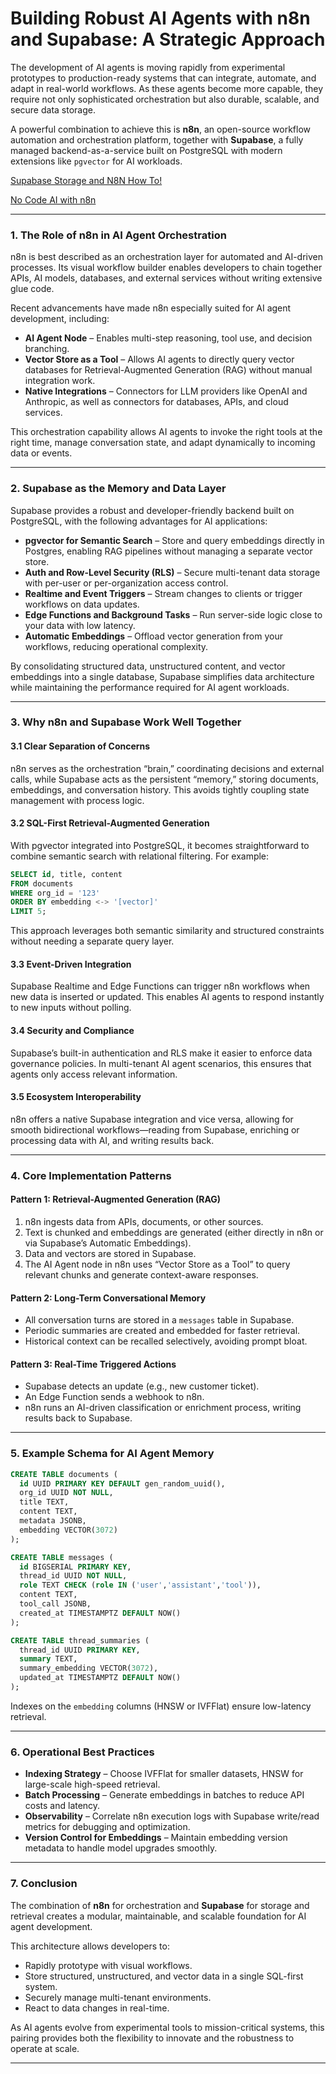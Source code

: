 # **Building Robust AI Agents with n8n and Supabase: A Strategic Approach**

The development of AI agents is moving rapidly from experimental prototypes to production-ready systems that can integrate, automate, and adapt in real-world workflows. As these agents become more capable, they require not only sophisticated orchestration but also durable, scalable, and secure data storage.

A powerful combination to achieve this is **n8n**, an open-source workflow automation and orchestration platform, together with **Supabase**, a fully managed backend-as-a-service built on PostgreSQL with modern extensions like `pgvector` for AI workloads.

[Supabase Storage and N8N How To!](https://www.youtube.com/watch?v=Kx0Mx-zDSbA)

[No Code AI with n8n](https://www.youtube.com/playlist?list=PLyrg3m7Ei-MrYaMyxC_vZ0x-OUdTQN6RS)

---

### **1. The Role of n8n in AI Agent Orchestration**

n8n is best described as an orchestration layer for automated and AI-driven processes. Its visual workflow builder enables developers to chain together APIs, AI models, databases, and external services without writing extensive glue code.

Recent advancements have made n8n especially suited for AI agent development, including:

* **AI Agent Node** – Enables multi-step reasoning, tool use, and decision branching.
* **Vector Store as a Tool** – Allows AI agents to directly query vector databases for Retrieval-Augmented Generation (RAG) without manual integration work.
* **Native Integrations** – Connectors for LLM providers like OpenAI and Anthropic, as well as connectors for databases, APIs, and cloud services.

This orchestration capability allows AI agents to invoke the right tools at the right time, manage conversation state, and adapt dynamically to incoming data or events.

---

### **2. Supabase as the Memory and Data Layer**

Supabase provides a robust and developer-friendly backend built on PostgreSQL, with the following advantages for AI applications:

* **pgvector for Semantic Search** – Store and query embeddings directly in Postgres, enabling RAG pipelines without managing a separate vector store.
* **Auth and Row-Level Security (RLS)** – Secure multi-tenant data storage with per-user or per-organization access control.
* **Realtime and Event Triggers** – Stream changes to clients or trigger workflows on data updates.
* **Edge Functions and Background Tasks** – Run server-side logic close to your data with low latency.
* **Automatic Embeddings** – Offload vector generation from your workflows, reducing operational complexity.

By consolidating structured data, unstructured content, and vector embeddings into a single database, Supabase simplifies data architecture while maintaining the performance required for AI agent workloads.

---

### **3. Why n8n and Supabase Work Well Together**

#### **3.1 Clear Separation of Concerns**

n8n serves as the orchestration “brain,” coordinating decisions and external calls, while Supabase acts as the persistent “memory,” storing documents, embeddings, and conversation history. This avoids tightly coupling state management with process logic.

#### **3.2 SQL-First Retrieval-Augmented Generation**

With pgvector integrated into PostgreSQL, it becomes straightforward to combine semantic search with relational filtering. For example:

```sql
SELECT id, title, content
FROM documents
WHERE org_id = '123'
ORDER BY embedding <-> '[vector]'
LIMIT 5;
```

This approach leverages both semantic similarity and structured constraints without needing a separate query layer.

#### **3.3 Event-Driven Integration**

Supabase Realtime and Edge Functions can trigger n8n workflows when new data is inserted or updated. This enables AI agents to respond instantly to new inputs without polling.

#### **3.4 Security and Compliance**

Supabase’s built-in authentication and RLS make it easier to enforce data governance policies. In multi-tenant AI agent scenarios, this ensures that agents only access relevant information.

#### **3.5 Ecosystem Interoperability**

n8n offers a native Supabase integration and vice versa, allowing for smooth bidirectional workflows—reading from Supabase, enriching or processing data with AI, and writing results back.

---

### **4. Core Implementation Patterns**

#### **Pattern 1: Retrieval-Augmented Generation (RAG)**

1. n8n ingests data from APIs, documents, or other sources.
2. Text is chunked and embeddings are generated (either directly in n8n or via Supabase’s Automatic Embeddings).
3. Data and vectors are stored in Supabase.
4. The AI Agent node in n8n uses “Vector Store as a Tool” to query relevant chunks and generate context-aware responses.

#### **Pattern 2: Long-Term Conversational Memory**

* All conversation turns are stored in a `messages` table in Supabase.
* Periodic summaries are created and embedded for faster retrieval.
* Historical context can be recalled selectively, avoiding prompt bloat.

#### **Pattern 3: Real-Time Triggered Actions**

* Supabase detects an update (e.g., new customer ticket).
* An Edge Function sends a webhook to n8n.
* n8n runs an AI-driven classification or enrichment process, writing results back to Supabase.

---

### **5. Example Schema for AI Agent Memory**

```sql
CREATE TABLE documents (
  id UUID PRIMARY KEY DEFAULT gen_random_uuid(),
  org_id UUID NOT NULL,
  title TEXT,
  content TEXT,
  metadata JSONB,
  embedding VECTOR(3072)
);

CREATE TABLE messages (
  id BIGSERIAL PRIMARY KEY,
  thread_id UUID NOT NULL,
  role TEXT CHECK (role IN ('user','assistant','tool')),
  content TEXT,
  tool_call JSONB,
  created_at TIMESTAMPTZ DEFAULT NOW()
);

CREATE TABLE thread_summaries (
  thread_id UUID PRIMARY KEY,
  summary TEXT,
  summary_embedding VECTOR(3072),
  updated_at TIMESTAMPTZ DEFAULT NOW()
);
```

Indexes on the `embedding` columns (HNSW or IVFFlat) ensure low-latency retrieval.

---

### **6. Operational Best Practices**

* **Indexing Strategy** – Choose IVFFlat for smaller datasets, HNSW for large-scale high-speed retrieval.
* **Batch Processing** – Generate embeddings in batches to reduce API costs and latency.
* **Observability** – Correlate n8n execution logs with Supabase write/read metrics for debugging and optimization.
* **Version Control for Embeddings** – Maintain embedding version metadata to handle model upgrades smoothly.

---

### **7. Conclusion**

The combination of **n8n** for orchestration and **Supabase** for storage and retrieval creates a modular, maintainable, and scalable foundation for AI agent development.

This architecture allows developers to:

* Rapidly prototype with visual workflows.
* Store structured, unstructured, and vector data in a single SQL-first system.
* Securely manage multi-tenant environments.
* React to data changes in real-time.

As AI agents evolve from experimental tools to mission-critical systems, this pairing provides both the flexibility to innovate and the robustness to operate at scale.

---




